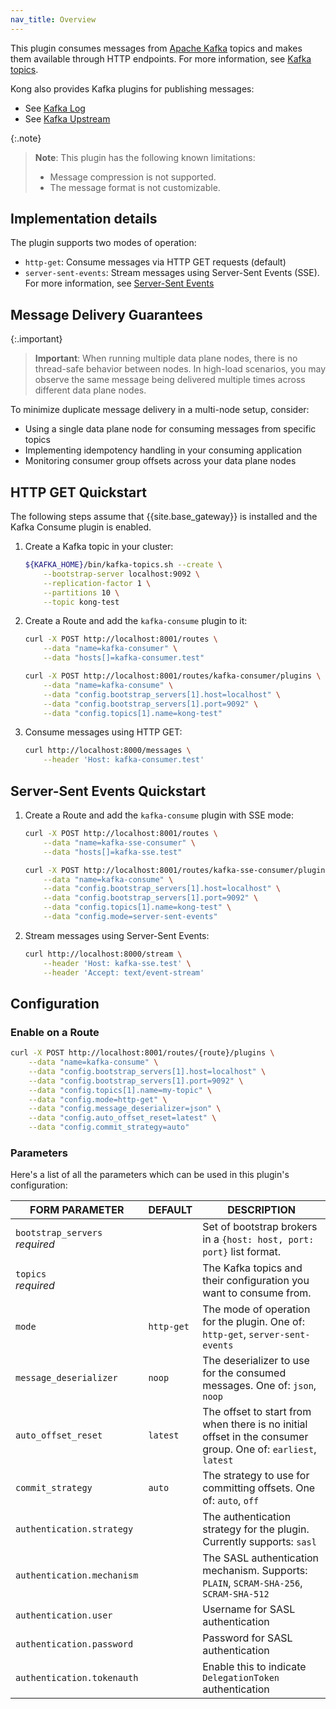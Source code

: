 ```yaml
---
nav_title: Overview
---
```


This plugin consumes messages from [Apache Kafka](https://kafka.apache.org/) topics and makes them available through HTTP endpoints.
For more information, see [Kafka topics](https://kafka.apache.org/documentation/#intro_concepts_and_terms).

Kong also provides Kafka plugins for publishing messages:
* See [Kafka Log](/hub/kong-inc/kafka-log/)
* See [Kafka Upstream](/hub/kong-inc/kafka-upstream/)

{:.note}
> **Note**: This plugin has the following known limitations:
> * Message compression is not supported.
> * The message format is not customizable.

## Implementation details

The plugin supports two modes of operation:
* `http-get`: Consume messages via HTTP GET requests (default)
* `server-sent-events`: Stream messages using Server-Sent Events (SSE). For more information, see [Server-Sent Events](https://developer.mozilla.org/en-US/docs/Web/API/Server-sent_events)

## Message Delivery Guarantees

{:.important}
> **Important**: When running multiple data plane nodes, there is no thread-safe behavior between nodes. In high-load scenarios, you may observe the same message being delivered multiple times across different data plane nodes.

To minimize duplicate message delivery in a multi-node setup, consider:
* Using a single data plane node for consuming messages from specific topics
* Implementing idempotency handling in your consuming application
* Monitoring consumer group offsets across your data plane nodes

## HTTP GET Quickstart

The following steps assume that {{site.base_gateway}} is installed and the Kafka Consume plugin is enabled.

1. Create a Kafka topic in your cluster:

    ```bash
    ${KAFKA_HOME}/bin/kafka-topics.sh --create \
        --bootstrap-server localhost:9092 \
        --replication-factor 1 \
        --partitions 10 \
        --topic kong-test
    ```

2. Create a Route and add the `kafka-consume` plugin to it:

    ```bash
    curl -X POST http://localhost:8001/routes \
        --data "name=kafka-consumer" \
        --data "hosts[]=kafka-consumer.test"
    ```

    ```bash
    curl -X POST http://localhost:8001/routes/kafka-consumer/plugins \
        --data "name=kafka-consume" \
        --data "config.bootstrap_servers[1].host=localhost" \
        --data "config.bootstrap_servers[1].port=9092" \
        --data "config.topics[1].name=kong-test"
    ```

3. Consume messages using HTTP GET:

    ```bash
    curl http://localhost:8000/messages \
        --header 'Host: kafka-consumer.test'
    ```

## Server-Sent Events Quickstart

1. Create a Route and add the `kafka-consume` plugin with SSE mode:

    ```bash
    curl -X POST http://localhost:8001/routes \
        --data "name=kafka-sse-consumer" \
        --data "hosts[]=kafka-sse.test"
    ```

    ```bash
    curl -X POST http://localhost:8001/routes/kafka-sse-consumer/plugins \
        --data "name=kafka-consume" \
        --data "config.bootstrap_servers[1].host=localhost" \
        --data "config.bootstrap_servers[1].port=9092" \
        --data "config.topics[1].name=kong-test" \
        --data "config.mode=server-sent-events"
    ```

2. Stream messages using Server-Sent Events:

    ```bash
    curl http://localhost:8000/stream \
        --header 'Host: kafka-sse.test' \
        --header 'Accept: text/event-stream'
    ```

## Configuration

### Enable on a Route

```bash
curl -X POST http://localhost:8001/routes/{route}/plugins \
    --data "name=kafka-consume" \
    --data "config.bootstrap_servers[1].host=localhost" \
    --data "config.bootstrap_servers[1].port=9092" \
    --data "config.topics[1].name=my-topic" \
    --data "config.mode=http-get" \
    --data "config.message_deserializer=json" \
    --data "config.auto_offset_reset=latest" \
    --data "config.commit_strategy=auto"
```

### Parameters

Here's a list of all the parameters which can be used in this plugin's configuration:

| FORM PARAMETER | DEFAULT | DESCRIPTION |
|---------------|---------|-------------|
| `bootstrap_servers` <br>*required* | | Set of bootstrap brokers in a `{host: host, port: port}` list format. |
| `topics` <br>*required* | | The Kafka topics and their configuration you want to consume from. |
| `mode` | `http-get` | The mode of operation for the plugin. One of: `http-get`, `server-sent-events` |
| `message_deserializer` | `noop` | The deserializer to use for the consumed messages. One of: `json`, `noop` |
| `auto_offset_reset` | `latest` | The offset to start from when there is no initial offset in the consumer group. One of: `earliest`, `latest` |
| `commit_strategy` | `auto` | The strategy to use for committing offsets. One of: `auto`, `off` |
| `authentication.strategy` | | The authentication strategy for the plugin. Currently supports: `sasl` |
| `authentication.mechanism` | | The SASL authentication mechanism. Supports: `PLAIN`, `SCRAM-SHA-256`, `SCRAM-SHA-512` |
| `authentication.user` | | Username for SASL authentication |
| `authentication.password` | | Password for SASL authentication |
| `authentication.tokenauth` | | Enable this to indicate `DelegationToken` authentication |
